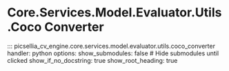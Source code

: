 # Core.Services.Model.Evaluator.Utils.Coco Converter

::: picsellia_cv_engine.core.services.model.evaluator.utils.coco_converter
    handler: python
    options:
        show_submodules: false  # Hide submodules until clicked
        show_if_no_docstring: true
        show_root_heading: true
